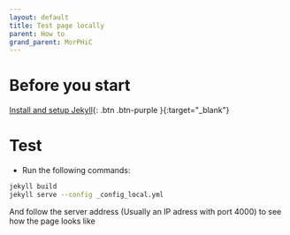 ```yaml
---
layout: default
title: Test page locally 
parent: How to
grand_parent: MorPHiC
---
```


# Before you start

[Install and setup Jekyll](https://jekyllrb.com/docs/step-by-step/01-setup/){: .btn .btn-purple }{:target="_blank"}

# Test

- Run the following commands:
```bash
jekyll build
jekyll serve --config _config_local.yml
```

And follow the server address (Usually an IP adress with port 4000) to see how the page looks like